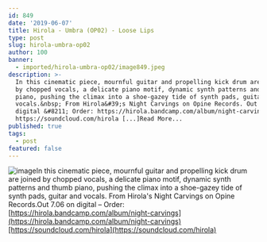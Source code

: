 ```yaml
---
id: 849
date: '2019-06-07'
title: Hirola - Umbra (OP02) - Loose Lips
type: post
slug: hirola-umbra-op02
author: 100
banner:
  - imported/hirola-umbra-op02/image849.jpeg
description: >-
  In this cinematic piece, mournful guitar and propelling kick drum are joined
  by chopped vocals, a delicate piano motif, dynamic synth patterns and thumb
  piano, pushing the climax into a shoe-gazey tide of synth pads, guitar and
  vocals.&nbsp; From Hirola&#39;s Night Carvings on Opine Records. Out 7.06 on
  digital &#8211; Order: https://hirola.bandcamp.com/album/night-carvings
  https://soundcloud.com/hirola [...]Read More...
published: true
tags:
  - post
featured: false
---
```

![image](../imported/hirola-umbra-op02/image849.jpeg)In this cinematic piece, mournful guitar and propelling kick drum are joined by chopped vocals, a delicate piano motif, dynamic synth patterns and thumb piano, pushing the climax into a shoe-gazey tide of synth pads, guitar and vocals. From Hirola's Night Carvings on Opine Records.Out 7.06 on digital – Order: [](https://hirola.bandcamp.com/album/night-carvings)[https://hirola.bandcamp.com/album/night-carvings](https://hirola.bandcamp.com/album/night-carvings)[https://soundcloud.com/hirola](https://soundcloud.com/hirola)